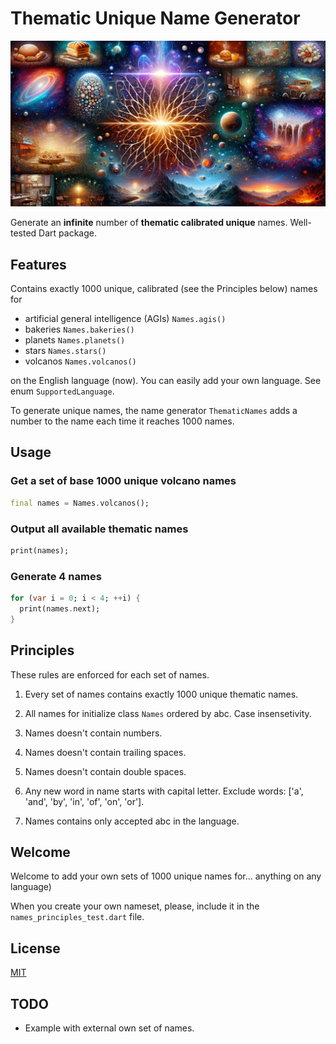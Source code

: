 # Thematic Unique Name Generator

![Cover - Names](https://raw.githubusercontent.com/signmotion/thematic_names/master/images/cover.webp)

Generate an **infinite** number of **thematic calibrated unique** names.
Well-tested Dart package.

## Features

Contains exactly 1000 unique, calibrated (see the Principles below) names for

- artificial general intelligence (AGIs) `Names.agis()`
- bakeries `Names.bakeries()`
- planets `Names.planets()`
- stars `Names.stars()`
- volcanos `Names.volcanos()`

on the English language (now). You can easily add your own language.
See enum `SupportedLanguage`.

To generate unique names, the name generator `ThematicNames` adds a number to the name each time
it reaches 1000 names.

## Usage

### Get a set of base 1000 unique volcano names

```dart
final names = Names.volcanos();
```

### Output all available thematic names

```dart
print(names);
```

### Generate 4 names

```dart
for (var i = 0; i < 4; ++i) {
  print(names.next);
}
```

## Principles

These rules are enforced for each set of names.

1. Every set of names contains exactly 1000 unique thematic names.

2. All names for initialize class `Names` ordered by abc. Case insensetivity.

3. Names doesn't contain numbers.

4. Names doesn't contain trailing spaces.

5. Names doesn't contain double spaces.

6. Any new word in name starts with capital letter. Exclude words: ['a', 'and', 'by', 'in', 'of', 'on', 'or'].

7. Names contains only accepted abc in the language.

## Welcome

Welcome to add your own sets of 1000 unique names for... anything on any language)

When you create your own nameset, please, include it in the `names_principles_test.dart` file.

## License

[MIT](LICENSE)

## TODO

- Example with external own set of names.
